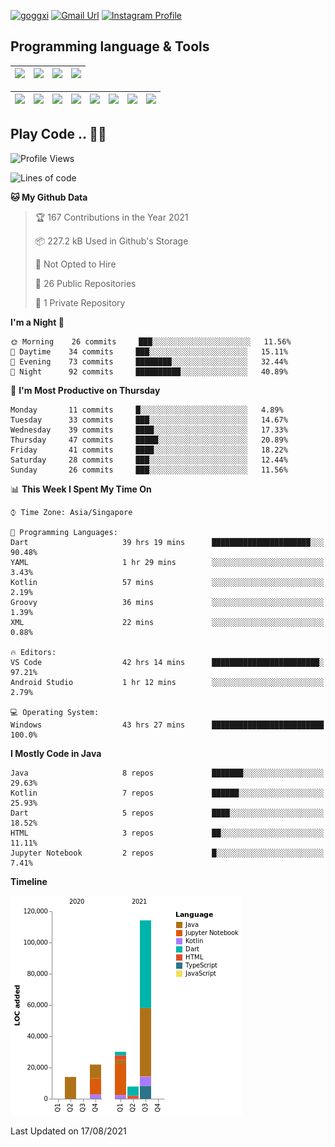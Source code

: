 [![goggxi](https://img.shields.io/badge/Portofolio-Goggxi-orange)](https://goggxi.github.io)
[![Gmail Url](https://img.shields.io/twitter/url?label=Goggxi@gmail.com&logo=gmail&style=social&url=http%3A%2F%2Fmailto%3Acontact.Goggxi@gmail.com)](mailto:Goggxi@gmail.com) [![Instagram Profile](https://img.shields.io/twitter/url?label=moh_rifkan&logo=instagram&style=social&url=https://www.instagram.com/moh_rifkan/)](https://www.instagram.com/moh_rifkan/)

## Programming language & Tools
| [<img src="https://cdn.svgporn.com/logos/java.svg" width="50">]() |[<img src="https://cdn.svgporn.com/logos/kotlin.svg" width="50">]() | [<img src="https://cdn.svgporn.com/logos/dart.svg" width="50">]() | [<img src="https://cdn.svgporn.com/logos/python.svg" width="50">]() |
|---|---|---|---|

| [<img src=https://lh3.googleusercontent.com/6n8UeRbQwQV1TPp1WgpWjciVkO0um_oDNSbnAqvYRCDAebCfv22RkgwPxkwRkV6aNHi98r9gyFsfOT2pbCMCeXBbIp-5vOqSrOnhbw width="50">]() | [<img src="https://cdn.svgporn.com/logos/flutter.svg" width="50">]() | [<img src="https://cdn.svgporn.com/logos/jupyter.svg" width="50">]() | [<img src="https://cdn.svgporn.com/logos/mysql.svg" width="50">]() | <img src="https://cdn.svgporn.com/logos/postgresql.svg" width="50"/> | <img src="https://cdn.svgporn.com/logos/firebase.svg" width="50"/> | <img src="https://cdn.svgporn.com/logos/spring-icon.svg" width="50"/> | <img src="https://cncf-branding.netlify.app/img/projects/grpc/horizontal/color/grpc-horizontal-color.svg" width="50"/>
|-----|----|----|----|----|----|----|----|


## Play Code .. 💬🚀

<!--START_SECTION:waka-->
![Profile Views](http://img.shields.io/badge/Profile%20Views-0-blue)

![Lines of code](https://img.shields.io/badge/From%20Hello%20World%20I%27ve%20Written-187859%20lines%20of%20code-blue)

**🐱 My Github Data** 

> 🏆 167 Contributions in the Year 2021
 > 
> 📦 227.2 kB Used in Github's Storage 
 > 
> 🚫 Not Opted to Hire
 > 
> 📜 26 Public Repositories 
 > 
> 🔑 1 Private Repository 
 > 
**I'm a Night 🦉** 

```text
🌞 Morning    26 commits     ███░░░░░░░░░░░░░░░░░░░░░░   11.56% 
🌆 Daytime    34 commits     ███░░░░░░░░░░░░░░░░░░░░░░   15.11% 
🌃 Evening    73 commits     ████████░░░░░░░░░░░░░░░░░   32.44% 
🌙 Night      92 commits     ██████████░░░░░░░░░░░░░░░   40.89%

```
📅 **I'm Most Productive on Thursday** 

```text
Monday       11 commits     █░░░░░░░░░░░░░░░░░░░░░░░░   4.89% 
Tuesday      33 commits     ███░░░░░░░░░░░░░░░░░░░░░░   14.67% 
Wednesday    39 commits     ████░░░░░░░░░░░░░░░░░░░░░   17.33% 
Thursday     47 commits     █████░░░░░░░░░░░░░░░░░░░░   20.89% 
Friday       41 commits     ████░░░░░░░░░░░░░░░░░░░░░   18.22% 
Saturday     28 commits     ███░░░░░░░░░░░░░░░░░░░░░░   12.44% 
Sunday       26 commits     ███░░░░░░░░░░░░░░░░░░░░░░   11.56%

```


📊 **This Week I Spent My Time On** 

```text
⌚︎ Time Zone: Asia/Singapore

💬 Programming Languages: 
Dart                     39 hrs 19 mins      ██████████████████████░░░   90.48% 
YAML                     1 hr 29 mins        ░░░░░░░░░░░░░░░░░░░░░░░░░   3.43% 
Kotlin                   57 mins             ░░░░░░░░░░░░░░░░░░░░░░░░░   2.19% 
Groovy                   36 mins             ░░░░░░░░░░░░░░░░░░░░░░░░░   1.39% 
XML                      22 mins             ░░░░░░░░░░░░░░░░░░░░░░░░░   0.88%

🔥 Editors: 
VS Code                  42 hrs 14 mins      ████████████████████████░   97.21% 
Android Studio           1 hr 12 mins        ░░░░░░░░░░░░░░░░░░░░░░░░░   2.79%

💻 Operating System: 
Windows                  43 hrs 27 mins      █████████████████████████   100.0%

```

**I Mostly Code in Java** 

```text
Java                     8 repos             ███████░░░░░░░░░░░░░░░░░░   29.63% 
Kotlin                   7 repos             ██████░░░░░░░░░░░░░░░░░░░   25.93% 
Dart                     5 repos             ████░░░░░░░░░░░░░░░░░░░░░   18.52% 
HTML                     3 repos             ██░░░░░░░░░░░░░░░░░░░░░░░   11.11% 
Jupyter Notebook         2 repos             █░░░░░░░░░░░░░░░░░░░░░░░░   7.41%

```


**Timeline**

![Chart not found](https://raw.githubusercontent.com/Goggxi/Goggxi/main/charts/bar_graph.png) 


 Last Updated on 17/08/2021
<!--END_SECTION:waka-->
